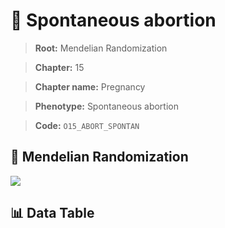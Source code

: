 # 🧪 Spontaneous abortion

> **Root:** Mendelian Randomization

> **Chapter:** 15  

> **Chapter name:** Pregnancy

> **Phenotype:** Spontaneous abortion  

> **Code:** `O15_ABORT_SPONTAN`

## 🧬 Mendelian Randomization  

<img src="/MR/Figures/Forward/O15_ABORT_SPONTAN.png"/>

## 📊 Data Table

<CsvTableMRF src="/MR/Data/Forward/O15_ABORT_SPONTAN.csv"/>
